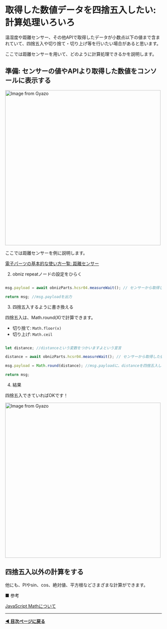 # 取得した数値データを四捨五入したい: 計算処理いろいろ

温湿度や距離センサー、その他APIで取得したデータが小数点以下の値まで含まれていて、四捨五入や切り捨て・切り上げ等を行いたい場合があると思います。

ここでは距離センサーを用いて、どのように計算処理できるかを説明します。


## 準備: センサーの値やAPIより取得した数値をコンソールに表示する

<a href="https://gyazo.com/5b92d1d7fb36acda099cfc3c2c16b7ad"><img src="https://i.gyazo.com/5b92d1d7fb36acda099cfc3c2c16b7ad.gif" alt="Image from Gyazo" width="500"/></a>


ここでは距離センサーを例に説明します。

[電子パーツの基本的な使い方一覧: 距離センサー](./parts-lib.md#%E8%B6%85%E9%9F%B3%E6%B3%A2%E8%B7%9D%E9%9B%A2%E3%82%BB%E3%83%B3%E3%82%B5%E3%83%BC)



2. obniz repeatノードの設定をひらく

```javascript

msg.payload = await obnizParts.hcsr04.measureWait(); // センサーから取得した値をmsg.payloadに格納

return msg; //msg.payloadを出力

```



3. 四捨五入するように書き換える

四捨五入は、Math.round(X)で計算できます。

- 切り捨て: `Math.floor(x)`
- 切り上げ: `Math.ceil`

```javascript

let distance; //distanceという変数をつかいますよという宣言

distance = await obnizParts.hcsr04.measureWait(); // センサーから取得した値をdistanceに格納

msg.payload = Math.round(distance); //msg.payloadに、distanceを四捨五入したものを格納する

return msg;

```

4. 結果

四捨五入できていればOKです！

<a href="https://gyazo.com/b437db7a1b751d969e367e41ef0b7f3e"><img src="https://i.gyazo.com/b437db7a1b751d969e367e41ef0b7f3e.png" alt="Image from Gyazo" width="500"/></a>



## 四捨五入以外の計算をする

他にも、PIやsin、cos、絶対値、平方根などさまざまな計算ができます。

■ 参考

[JavaScript Mathについて](https://developer.mozilla.org/ja/docs/Web/JavaScript/Reference/Global_Objects/Math)

---

**[◀ 目次ページに戻る](../readme.md)**